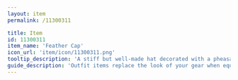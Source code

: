 ```yaml
---
layout: item
permalink: /11300311

title: Item
id: 11300311
item_name: 'Feather Cap'
icon_url: 'item/icon/11300311.png'
tooltip_description: 'A stiff but well-made hat decorated with a pheasant feather.'
guide_description: 'Outfit items replace the look of your gear when equipped.'
---
```

